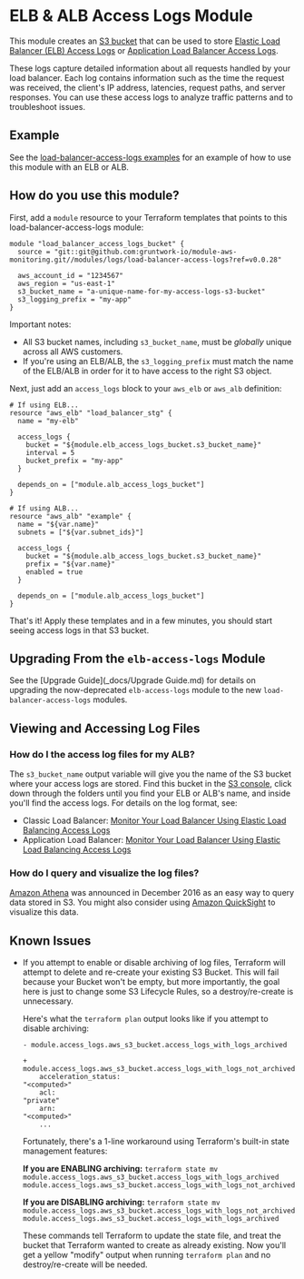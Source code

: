 # ELB & ALB Access Logs Module

This module creates an [S3 bucket](https://aws.amazon.com/s3/) that can be used to store [Elastic Load Balancer (ELB)
Access Logs](http://docs.aws.amazon.com/ElasticLoadBalancing/latest/DeveloperGuide/access-log-collection.html) or 
[Application Load Balancer Access Logs](http://docs.aws.amazon.com/elasticloadbalancing/latest/application/load-balancer-access-logs.html). 

These logs capture detailed information about all requests handled by your load balancer. Each log contains information 
such as the time the request was received, the client's IP address, latencies, request paths, and server responses. You 
can use these access logs to analyze traffic patterns and to troubleshoot issues.

## Example

See the [load-balancer-access-logs examples](/examples/load-balancer-access-logs) for an example of how to use this 
module with an ELB or ALB.

## How do you use this module?

First, add a `module` resource to your Terraform templates that points to this load-balancer-access-logs module:

```hcl
module "load_balancer_access_logs_bucket" {
  source = "git::git@github.com:gruntwork-io/module-aws-monitoring.git//modules/logs/load-balancer-access-logs?ref=v0.0.28"

  aws_account_id = "1234567"
  aws_region = "us-east-1"
  s3_bucket_name = "a-unique-name-for-my-access-logs-s3-bucket"
  s3_logging_prefix = "my-app"
}
```

Important notes:

* All S3 bucket names, including `s3_bucket_name`, must be *globally* unique across all AWS customers. 
* If you're using an ELB/ALB, the `s3_logging_prefix` must match the name of the ELB/ALB in order for it to have access to the right S3 object. 

Next, just add an `access_logs` block to your `aws_elb` or `aws_alb` definition:

```hcl
# If using ELB...
resource "aws_elb" "load_balancer_stg" {
  name = "my-elb"

  access_logs {
    bucket = "${module.elb_access_logs_bucket.s3_bucket_name}"
    interval = 5
    bucket_prefix = "my-app"
  }
  
  depends_on = ["module.alb_access_logs_bucket"]
}

# If using ALB...
resource "aws_alb" "example" {
  name = "${var.name}"
  subnets = ["${var.subnet_ids}"]

  access_logs {
    bucket = "${module.alb_access_logs_bucket.s3_bucket_name}"
    prefix = "${var.name}"
    enabled = true
  }
  
  depends_on = ["module.alb_access_logs_bucket"]
}
```

That's it! Apply these templates and in a few minutes, you should start seeing access logs in that S3 bucket.

## Upgrading From the `elb-access-logs` Module

See the [Upgrade Guide](_docs/Upgrade Guide.md) for details on upgrading the now-deprecated `elb-access-logs` module to 
the new `load-balancer-access-logs` modules.

## Viewing and Accessing Log Files

### How do I the access log files for my ALB?

The `s3_bucket_name` output variable will give you the name of the S3 bucket where your access logs are
stored. Find this bucket in the [S3 console](https://console.aws.amazon.com/s3/home), click down through the folders
until you find your ELB or ALB's name, and inside you'll find the access logs. For details on the log format, see:

  - Classic Load Balancer: [Monitor Your Load Balancer Using Elastic Load Balancing Access Logs](http://docs.aws.amazon.com/ElasticLoadBalancing/latest/DeveloperGuide/access-log-collection.html)
  - Application Load Balancer: [Monitor Your Load Balancer Using Elastic Load Balancing Access Logs](http://docs.aws.amazon.com/elasticloadbalancing/latest/application/load-balancer-access-logs.html)

### How do I query and visualize the log files?

[Amazon Athena](http://docs.aws.amazon.com/athena/latest/ug/what-is.html) was announced in December 2016 as an easy way 
to query data stored in S3. You might also consider using [Amazon QuickSight](https://quicksight.aws/) to visualize this 
data.

## Known Issues

- If you attempt to enable or disable archiving of log files, Terraform will attempt to delete and re-create your existing S3
  Bucket. This will fail because your Bucket won't be empty, but more importantly, the goal here is just to change some S3
  Lifecycle Rules, so a destroy/re-create is unnecessary.
  
  Here's what the `terraform plan` output looks like if you attempt to disable archiving:
  
  ```
  - module.access_logs.aws_s3_bucket.access_logs_with_logs_archived
  
  + module.access_logs.aws_s3_bucket.access_logs_with_logs_not_archived
      acceleration_status:                                                 "<computed>"
      acl:                                                                 "private"
      arn:                                                                 "<computed>"
      ...
  ```
  
  Fortunately, there's a 1-line workaround using Terraform's built-in state management features:
  
  **If you are ENABLING archiving:** `terraform state mv module.access_logs.aws_s3_bucket.access_logs_with_logs_archived module.access_logs.aws_s3_bucket.access_logs_with_logs_not_archived`
  
  **If you are DISABLING archiving:** `terraform state mv module.access_logs.aws_s3_bucket.access_logs_with_logs_not_archived module.access_logs.aws_s3_bucket.access_logs_with_logs_archived`
  
  These commands tell Terraform to update the state file, and treat the bucket that Terraform wanted to create as already 
  existing. Now you'll get a yellow "modify" output when running `terraform plan` and no destroy/re-create will be needed.
 
